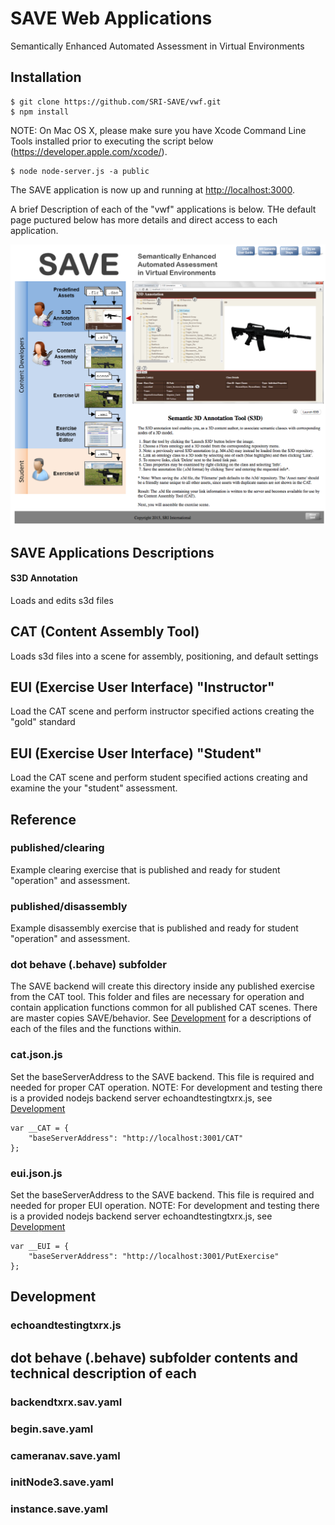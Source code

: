 # SAVE Web Applications

Semantically Enhanced Automated Assessment in Virtual Environments

## Installation

```
$ git clone https://github.com/SRI-SAVE/vwf.git
$ npm install
```

NOTE: On Mac OS X, please make sure you have Xcode Command Line Tools installed prior to executing the script below (https://developer.apple.com/xcode/).

```
$ node node-server.js -a public
```

The SAVE application is now up and running at [http://localhost:3000](http://localhost:3000).

A brief Description of each of the "vwf" applications is below. THe default page puctured below has more details and direct access to each application.

<a href="SAVE.png">![](SAVE.png)</a>

## SAVE Applications Descriptions
#### S3D Annotation
Loads and edits s3d files

## CAT (Content Assembly Tool)
Loads s3d files into a scene for assembly, positioning, and default settings

## EUI (Exercise User Interface) "Instructor"
Load the CAT scene and perform instructor specified actions creating the "gold" standard

## EUI (Exercise User Interface) "Student"
Load the CAT scene and perform student specified actions creating and examine the your "student" assessment.

## Reference
### published/clearing
Example clearing exercise that is published and ready for student "operation" and assessment.

### published/disassembly
Example disassembly exercise that is published and ready for student "operation" and assessment.

### dot behave (.behave) subfolder
The SAVE backend will create this directory inside any published exercise from the CAT tool. This folder and files are necessary for operation and contain application functions common for all published CAT scenes. There are master copies SAVE/behavior. See [Development](#Development) for a descriptions of each of the files and the functions within.

### cat.json.js
Set the baseServerAddress to the SAVE backend. This file is required and needed for proper CAT operation.
NOTE: For development and testing there is a provided nodejs backend server echoandtestingtxrx.js, see [Development](#Development)
```
var __CAT = {
    "baseServerAddress": "http://localhost:3001/CAT"
};
```

### eui.json.js
Set the baseServerAddress to the SAVE backend. This file is required and needed for proper EUI operation.
NOTE: For development and testing there is a provided nodejs backend server echoandtestingtxrx.js, see [Development](#Development)
```
var __EUI = {
    "baseServerAddress": "http://localhost:3001/PutExercise"
};
```

## Development
### echoandtestingtxrx.js


## dot behave (.behave) subfolder contents and technical description of each
### backendtxrx.sav.yaml
### begin.save.yaml
### cameranav.save.yaml
### initNode3.save.yaml
### instance.save.yaml
